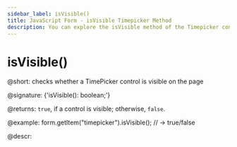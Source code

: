 ```yaml
---
sidebar_label: isVisible()
title: JavaScript Form - isVisible Timepicker Method 
description: You can explore the isVisible method of the Timepicker control of Form in the documentation of the DHTMLX JavaScript UI library. Browse developer guides and API reference, try out code examples and live demos, and download a free 30-day evaluation version of DHTMLX Suite.
---
```


# isVisible()

@short: checks whether a TimePicker control is visible on the page

@signature: {'isVisible(): boolean;'}

@returns:
`true`, if a control is visible; otherwise, `false`.

@example:
form.getItem("timepicker").isVisible(); 
// -> true/false

@descr:
